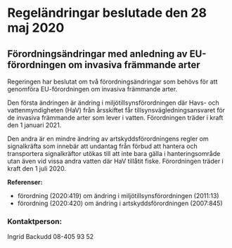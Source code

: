 # Regeländringar beslutade den 28 maj 2020

## Förordningsändringar med anledning av EU\-förordningen om invasiva främmande arter

Regeringen har beslutat om två förordningsändringar som behövs för att genomföra EU\-förordningen om invasiva främmande arter.

Den första ändringen är ändring i miljötillsynsförordningen där Havs\- och vattenmyndigheten (HaV) från årsskiftet får tillsynsvägledningsansvaret för de invasiva främmande arter som lever i vatten. Förordningen träder i kraft den 1 januari 2021\.

Den andra är en mindre ändring av artskyddsförordningens regler om signalkräfta som innebär att undantag från förbud att hantera och transportera signalkräftor utökas till att inte bara gälla i hanteringsområde utan även vid vissa andra vatten där HaV tillåtit fiske. Förordningen träder i kraft den 1 juli 2020\.

**Referenser:**

* förordning (2020:419\) om ändring i miljötillsynsförordningen (2011:13\)
* förordning (2020:420\) om ändring i artskyddsförordningen (2007:845\)

### Kontaktperson:

Ingrid Backudd 08\-405 93 52
